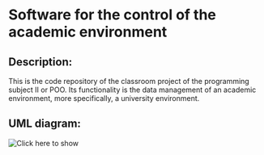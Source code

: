 # Software for the control of the academic environment

## Description:
This is the code repository of the classroom project of the programming subject II or POO. Its functionality is the data management of an academic environment, more specifically, a university environment.

## UML diagram:
![Click here to show](https://6211dfd8-a-e1e09691-s-sites.googlegroups.com/a/unicesar.edu.co/mi-wiki---carlos/home/DiagramaDeClasesExtendido.jpg?attachauth=ANoY7cros4e-aIRrzCv3JhjFWEj733x5doWu3m1Vuepxm3H5pVJFqJLfI2n4mFaWijeEdlykexNMXZU9AI5I_K7iABjfG5SDmUkI82eaiezX_1j6_Gjn1xhcewioX2DxBNqaFIs-kTsxifg9OS0ILO0umWscCMi_sg0bv9vaD8z-rTWapd_PbDmjUaqpMz0jzyOzfhEUh9dO9OF0sPuYIlcg7eT-3iwoFVjNnos8hEPgGmaLuDgX-Z6le3lFOYUKShBWfJugVxa4&attredirects=0)